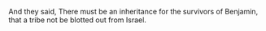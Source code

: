 And they said, There must be an inheritance for the survivors of Benjamin, that a tribe not be blotted out from Israel.
